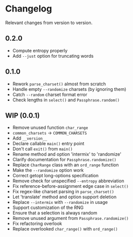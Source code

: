 Changelog
=========

Relevant changes from version to version.

0.2.0
-----

  - Compute entropy properly
  - Add `--just` option for truncating words

0.1.0
-----

  - Rework `parse_charset()` almost from scratch
  - Handle empty `--randomize` charsets (by ignoring them)
  - Catch `--random` charset format error
  - Check lengths in `select()` and `Passphrase.random()`

WIP (0.0.1)
-----------

  - Remove unused function `char_range`
  - `common_charsets` -> `COMMON_CHARSETS`
  - Add `__version__`
  - Declare callable `main()` entry point
  - Don't call `exit()` from `main()`
  - Rename method and option 'intermix' to 'randomize'
  - Clarify documentation for `Passphrase.randomize()`
  - Replace `CharRange` class with an `ord_range` function
  - Make the `--randomize` option work
  - Correct getopt long-options specification
  - Remove check for unspecified `--entropy` abbreviation
  - Fix reference-before-assignment edge case in `select()`
  - Fix regex-like charset parsing in `parse_charset()`
  - Let 'translate' method and option support deletion
  - Replace `--intermix` with `--randomize` in usage
  - Support customization of the RNG
  - Ensure that a selection is always random
  - Remove unused argument from `Passphrase.randomize()`
  - Fix refactoring overlook
  - Replace overlooked `char_range()` with `ord_range()`
